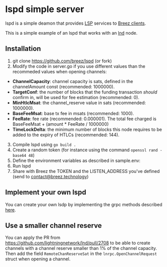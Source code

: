 # lspd simple server
lspd is a simple deamon that provides [LSP](https://medium.com/breez-technology/introducing-lightning-service-providers-fe9fb1665d5f) services to [Breez clients](https://github.com/breez/breezmobile).   

This is a simple example of an lspd that works with an [lnd](https://github.com/lightningnetwork/lnd) node.

## Installation
1. git clone https://github.com/breez/lspd (or fork)
2. Modify the code in server.go if you use different values than the recommeded values when opening channels:
  * **ChannelCapacity**: channel capacity is sats, defined in the channelAmount const (recommended: 1000000).
  *	**TargetConf**: the number of blocks that the funding transaction *should* confirm in, will be used for fee estimation (recommended: 0).
  *	**MinHtlcMsat**: the channel_reserve value in sats (recommended: 1000000).
  *	**BaseFeeMsat**: base tx fee in msats (recommended: 1000).
  *	**FeeRate**: fee rate (recommended: 0.000001). The total fee charged is BaseFeeMsat + (amount * FeeRate / 1000000)
  * **TimeLockDelta**: the minimum number of blocks this node requires to be added to the expiry of HTLCs (recommended: 144).
3. Compile lspd using `go build .`
4. Create a random token (for instance using the command `openssl rand -base64 48`)
5. Define the environment variables as described in sample.env:
6. Run lspd
7. Share with Breez the TOKEN and the LISTEN_ADDRESS you've defined (send to contact@breez.technology)

## Implement your own lspd
You can create your own lsdp by implementing the grpc methods described [here](https://github.com/breez/lspd/blob/master/rpc/lspd.md).

## Use a smaller channel reserve
You can apply the PR from https://github.com/lightningnetwork/lnd/pull/2708 to be able to create channels with a channel reserve smaller than 1% of the channel capacity.
Then add the field `RemoteChanReserveSat` in the `lnrpc.OpenChannelRequest` struct when opening a channel.
